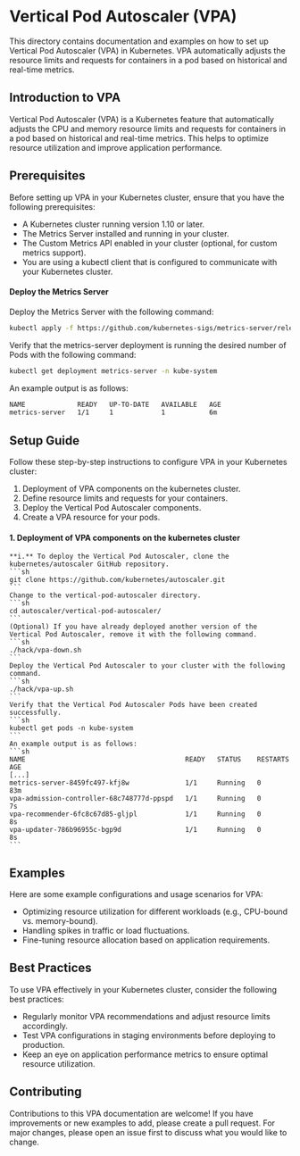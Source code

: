 # Vertical Pod Autoscaler (VPA)

This directory contains documentation and examples on how to set up Vertical Pod Autoscaler (VPA) in Kubernetes. VPA automatically adjusts the resource limits and requests for containers in a pod based on historical and real-time metrics.

## Introduction to VPA

Vertical Pod Autoscaler (VPA) is a Kubernetes feature that automatically adjusts the CPU and memory resource limits and requests for containers in a pod based on historical and real-time metrics. This helps to optimize resource utilization and improve application performance.

## Prerequisites

Before setting up VPA in your Kubernetes cluster, ensure that you have the following prerequisites:

- A Kubernetes cluster running version 1.10 or later.
- The Metrics Server installed and running in your cluster.
- The Custom Metrics API enabled in your cluster (optional, for custom metrics support).
- You are using a kubectl client that is configured to communicate with your Kubernetes cluster.

#### Deploy the Metrics Server

Deploy the Metrics Server with the following command:

```sh
kubectl apply -f https://github.com/kubernetes-sigs/metrics-server/releases/latest/download/components.yaml
```

Verify that the metrics-server deployment is running the desired number of Pods with the following command:
```sh
kubectl get deployment metrics-server -n kube-system
```
An example output is as follows:

```sh
NAME             READY   UP-TO-DATE   AVAILABLE   AGE
metrics-server   1/1     1            1           6m
```


## Setup Guide

Follow these step-by-step instructions to configure VPA in your Kubernetes cluster:

1. Deployment of VPA components on the kubernetes cluster.
2. Define resource limits and requests for your containers.
3. Deploy the Vertical Pod Autoscaler components.
4. Create a VPA resource for your pods.


#### 1. Deployment of VPA components on the kubernetes cluster
    **i.** To deploy the Vertical Pod Autoscaler, clone the kubernetes/autoscaler GitHub repository.
    ```sh
    git clone https://github.com/kubernetes/autoscaler.git
    ```
    Change to the vertical-pod-autoscaler directory.
    ```sh
    cd autoscaler/vertical-pod-autoscaler/
    ```
    (Optional) If you have already deployed another version of the Vertical Pod Autoscaler, remove it with the following command.
    ```sh
    ./hack/vpa-down.sh
    ```
    Deploy the Vertical Pod Autoscaler to your cluster with the following command.
    ```sh
    ./hack/vpa-up.sh
    ```
    Verify that the Vertical Pod Autoscaler Pods have been created successfully.
    ```sh
    kubectl get pods -n kube-system
    ```
    An example output is as follows:
    ```sh
    NAME                                        READY   STATUS    RESTARTS   AGE
    [...]
    metrics-server-8459fc497-kfj8w              1/1     Running   0          83m
    vpa-admission-controller-68c748777d-ppspd   1/1     Running   0          7s
    vpa-recommender-6fc8c67d85-gljpl            1/1     Running   0          8s
    vpa-updater-786b96955c-bgp9d                1/1     Running   0          8s
    ```



## Examples

Here are some example configurations and usage scenarios for VPA:

- Optimizing resource utilization for different workloads (e.g., CPU-bound vs. memory-bound).
- Handling spikes in traffic or load fluctuations.
- Fine-tuning resource allocation based on application requirements.

## Best Practices

To use VPA effectively in your Kubernetes cluster, consider the following best practices:

- Regularly monitor VPA recommendations and adjust resource limits accordingly.
- Test VPA configurations in staging environments before deploying to production.
- Keep an eye on application performance metrics to ensure optimal resource utilization.

## Contributing

Contributions to this VPA documentation are welcome! If you have improvements or new examples to add, please create a pull request. For major changes, please open an issue first to discuss what you would like to change.


